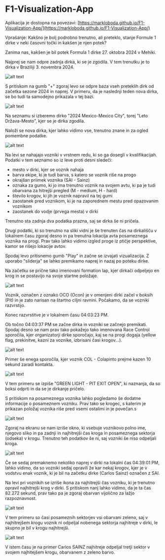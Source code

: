 # F1-Visualization-App

Aplikacija je dostopna na povezavi: [https://markloboda.github.io/F1-Visualization-App/](https://markloboda.github.io/F1-Visualization-App/)

Vprašanje: Kakšno je bolj podrobno trenutno, ali preteklo, stanje Formule 1 dirke v neki časovni točki in kakšen je njen potek?

Zanima nas, kakšen je bil potek Formula 1 dirke 27. oktobra 2024 v Mehiki.

Najprej se nam odpre zadnja dirka, ki se je zgodila. V tem trenutku je to dirka v Braziliji 3. novembra 2024.

![alt text](img/image.png)

S pritiskom na gumb "+" zgoraj levo se odpre baza vseh preteklih dirk od začetka sezone 2024 in naprej. V primeru, da je naslednji teden nova dirka, se bo tudi ta samodejno prikazala v tej bazi.

![alt text](img/image-1.png)

Na seznamu si izberemo dirko "2024 Mexico-Mexico City", torej "Leto Država-Mesto", kjer se je dirka zgodila.

Naloži se nova dirka, kjer lahko vidimo vse, trenutno znane in za ogled pomembne podatke.

![alt text](img/image-2.png)

Na levi se nahajajo vozniki v vrstnem redu, ki so ga dosegli v kvalifikacijah.
Podatki v tem seznamo so iz leve proti desni sledeči:
- mesto v dirki, kjer se voznik nahaja
- barva ekipe, ki je tudi barva, s katero se voznik riše na progo
- okrajšan priimek voznika (SAI - Sainz)
- oznaka za gumo, ki jo ima trenutno voznik na svojem avtu, ki pa je tudi obarvana za hitrejši pregled (M - medium, H - hard)
- število krogov, ki jih je voznik napravil na tej gumi
- zaostanek pred voznikom, ki je na zaporednem mestu pred opazovanim voznikom
- zaostanek do vodje (prvega mesta) v dirki

Trenutno sta zadnja dva podatka prazna, saj se dirka še ni pričela.

Drugi podatki, ki so trenutno na sliki vidni je še trenuten čas na dirkališču v lokalnem času zgoraj desno in pa trenutna lokacija avta posameznega voznika na progi. Prav tako lahko vidimo izgled proge iz ptičje perspektive, kamor se rišejo lokacije avtov.

Spodaj levo pritisnemo gumb "Play" in začne se izvajati vizualizacija. Z uporabo "sliderja" se lahko premikamo naprej in nazaj po poteku dirke.

Na začetku se prične tako imenovani formation lap, kjer dirkači odpeljejo en krog in se postavijo na svoje startne položaje.

![alt text](img/image-3.png)

Voznik, označen z oznako OCO (Ocon) je v omenjeni dirki začel v boksih (Pit) in je zato narisan na štartno ciljni ravnini. Počakamo, da se vozniki razvrstijo.

Konec razvrstitve je v lokalnem času 04:03:23 PM.

Ob točno 04:03:37 PM se začne dirka in vozniki se začnejo premikati. Spodaj desno se nam prav tako pokažejo tako imenovana Race Control sporočila, kjer organizatorji dirke sporočajo, kaj se na progi dogaja (yellow flag, prekinitve, kazni za voznike, izbrisani časi krogov...).

![alt text](img/image-4.png)

Primer še enega sporočila, kjer voznik COL - Colapinto prejme kazen 10 sekund zaradi kontakta.

![alt text](img/image-11.png)

V tem primeru se izpiše "GREEN LIGHT - PIT EXIT OPEN", ki naznanja, da so boksi odprti in da se je dirkanje pričelo.

S pritiskom na posameznega voznika lahko pogledamo še dodatne informacije o posameznem vozniku. Prav tako se krogec, s katerim je prikazan položaj voznika riše pred vsemi ostalimi in je povečan.s

![alt text](img/image-5.png)

Zgoraj na ekranu se nam izriše okno, ki vsebuje voznikovo polno ime, njegovo sliko in pa zadnji in najhitrejši čas kroga in posameznega sektorja (odseka) v krogu. Trenutno teh podatkov še ni, saj vozniki še niso odpeljali kroga.

![alt text](img/image-8.png)

Če se sedaj premaknemo nekoliko naprej v dirki na lokalni čas 04:39:01 PM, lahko vidimo, da so vozniki sedaj opravili že kar nekaj krogov, kjer je v vodstvu enak voznik, ki je bil na začetku dirke (Carlos Sainz) označen z SAI.

Na levi pri voznikih se izriše ikona za najhitrejši čas vozniku, ki je trenutno opravil najhitrejši krog v dirki. S pritiskom nanj lahko vidimo, da je ta čas 82.272 sekund, prav tako pa je zgoraj obarvan vijolično za lažjo razpoznavnost.

![alt text](img/image-9.png)

V tem primeru so časi posameznih sektorjev vsi obarvani zeleno, saj v najhitrejšem krogu voznik ni odpeljal nobenega sektorja najhitreje v dirki, le skupno je bil v krogu najhitrejši.

![alt text](img/image-10.png)

V istem času je na primer Carlos SAINZ najhitreje odpeljal tretji sektor v svojem najhitejšem krogu, obarvanem z zeleno barvo.


